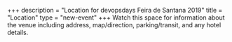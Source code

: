 +++
description = "Location for devopsdays Feira de Santana 2019"
title = "Location"
type = "new-event"
+++
Watch this space for information about the venue including address, map/direction, parking/transit, and any hotel details.

<!-- Uncomment this only if you have set the coordinates for your location in the config yaml. Get Latitude and Longitude of a Point: http://itouchmap.com/latlong.html -->
<!-- {{< event_map >}} -->